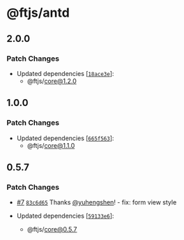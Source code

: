 # @ftjs/antd

## 2.0.0

### Patch Changes

- Updated dependencies [[`18ace3e`](https://github.com/yuhengshen/ftjs/commit/18ace3e4c40fcc75f852b86d9a856025ed496378)]:
  - @ftjs/core@1.2.0

## 1.0.0

### Patch Changes

- Updated dependencies [[`665f563`](https://github.com/yuhengshen/ftjs/commit/665f563d8f0e51644684650c7988771204527118)]:
  - @ftjs/core@1.1.0

## 0.5.7

### Patch Changes

- [#7](https://github.com/yuhengshen/ftjs/pull/7) [`83c6d65`](https://github.com/yuhengshen/ftjs/commit/83c6d65105fcc8597d307f7546b4e3cf3fa971e1) Thanks [@yuhengshen](https://github.com/yuhengshen)! - fix: form view style

- Updated dependencies [[`59133e6`](https://github.com/yuhengshen/ftjs/commit/59133e616f883eec3609d82a31c08f1582b5d82d)]:
  - @ftjs/core@0.5.7
